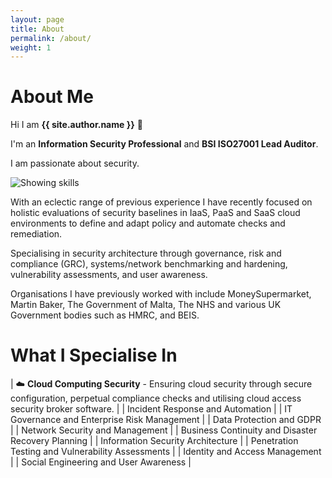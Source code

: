```yaml
---
layout: page
title: About
permalink: /about/
weight: 1
---
```


# **About Me**

Hi I am **{{ site.author.name }}** :wave:<br>

I'm an **Information Security Professional** and **BSI ISO27001 Lead Auditor**. 

I am passionate about security.

![Showing skills](/website/assets/skills.gif "Experience")

With an eclectic range of previous experience I have recently focused on holistic evaluations of security baselines in IaaS, PaaS and SaaS cloud environments to define and adapt policy and automate checks and remediation. 

Specialising in security architecture through governance, risk and compliance (GRC), systems/network benchmarking and hardening, vulnerability assessments, and user awareness. 

Organisations I have previously worked with include MoneySupermarket, Martin Baker, The Government of Malta, The NHS and various UK Government bodies such as HMRC, and BEIS.

# **What I Specialise In**

| :cloud: **Cloud Computing Security** - Ensuring cloud security through secure configuration, perpetual compliance checks and utilising cloud access security broker software.                           	|
| Incident Response and Automation                  	|
| IT Governance and Enterprise Risk Management       	|
| Data Protection and GDPR                           	|
| Network Security and Management                    	|
| Business Continuity and Disaster Recovery Planning 	|
| Information Security Architecture                 	|
| Penetration Testing and Vulnerability Assessments 	|
| Identity and Access Management                    	|
| Social Engineering and User Awareness             	|